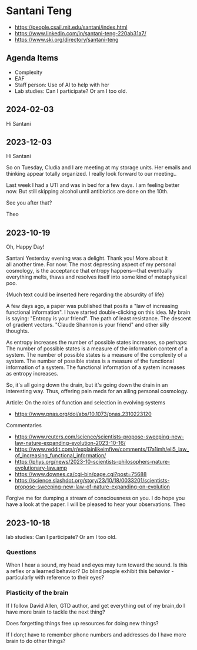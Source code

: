 # Santani Teng

* https://people.csail.mit.edu/santani/index.html
* https://www.linkedin.com/in/santani-teng-220ab31a7/
* https://www.ski.org/directory/santani-teng


## Agenda Items

* Complexity
* EAF
* Staff person: Use of AI to help with her
* Lab studies: Can I participate? Or am I too old.

## 2024-02-03

Hi Santani



## 2023-12-03

Hi Santani

So on Tuesday, Cludia and I are meeting at my storage units. Her emails and thinking appear totally organized. I really look forward to our meeting..

Last week I had a UTI and was in bed for a few days. I am feeling better now. But still skipping alcohol until antibiotics are done on the 10th.

See you after that?

Theo


## 2023-10-19

Oh, Happy Day!

Santani
Yesterday evening was a delight. Thank you! More about it all another time. For now:
The most depressing aspect of my personal cosmology, is the acceptance that entropy happens—that eventually everything melts, thaws and resolves itself into some kind of metaphysical poo.

{Much text could be inserted here regarding the absurdity of life}

A few days ago, a paper was published that posits a "law of increasing functional information". I have started double-clicking on this idea. My brain is saying: "Entropy is your friend". The path of least resistance. The descent of gradient vectors. "Claude Shannon is your friend" and other silly thoughts.

As entropy increases the number of possible states increases, so perhaps: The number of possible states is a measure of the information content of a system. The number of possible states is a measure of the complexity of a system. The number of possible states is a measure of the functional information of a system. The functional information of a system increases as entropy increases.

So, it's all going down the drain, but it's going down the drain in an interesting way. Thus, offering pain meds for an ailing personal cosmology.

Article: On the roles of function and selection in evolving systems
* https://www.pnas.org/doi/abs/10.1073/pnas.2310223120

Commentaries
* https://www.reuters.com/science/scientists-propose-sweeping-new-law-nature-expanding-evolution-2023-10-16/
* https://www.reddit.com/r/explainlikeimfive/comments/17a1imh/eli5_law_of_increasing_functional_information/
* https://phys.org/news/2023-10-scientists-philosophers-nature-evolutionary-law.amp
* https://www.downes.ca/cgi-bin/page.cgi?post=75688
* https://science.slashdot.org/story/23/10/18/0033201/scientists-propose-sweeping-new-law-of-nature-expanding-on-evolution

Forgive me for dumping a stream of consciousness on you. I do hope you have a look at the paper. I will be pleased to hear your observations.
Theo



## 2023-10-18

lab studies: Can I participate? Or am I too old.


### Questions

When I hear a sound, my head and eyes may turn toward the sound. Is this a reflex or a learned behavior? Do blind people exhibit this behavior - particularly with reference to their eyes?

### Plasticity of the brain

If I follow David Allen, GTD author, and get everything out of my brain,do I have more brain to tackle the next thing?

Does forgetting things free up resources for doing new things?

If I don;t have to remember phone numbers and addresses do I have more brain to do other things?


